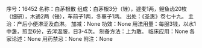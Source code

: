 序号：16452
名称：白茅根散
组成：白茅根3分（锉），遽麦1两，鲤鱼齿20枚（细研），木通2两（锉），车前子1两，冬葵子1两。
出处：《圣惠》卷七十九。
主治：产后小便淋涩及血淋。
加减：None
功效：None
用法用量：每服3钱，以水1中盏，煎至6分，去滓温服，日3-4次。
制备方法：上为散。
临床应用：None
各家论述：None
用药禁忌：None
附注：None
